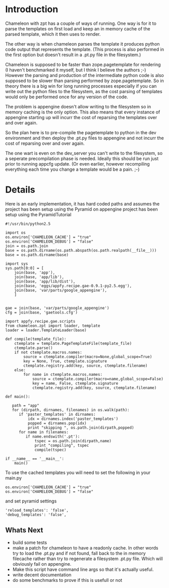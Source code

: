 # Introduction #

Chameleon with zpt has a couple of ways of running.
One way is for it to parse the templates on first load and keep an
in memory cache of the parsed template, which it then uses to render.

The other way is when chameleon parses the template it produces python code output
that represents the template.  (This process is also performed in the first option
but doesn't result in a .pt.py file in the filesystem.)

Chameleon is supposed to be faster than zope.pagetemplate for rendering (I haven't
benchmarked it myself, but I think I believe the authors ;-)  However the parsing
and production of the intermediate python code is also supposed to be slower
than parsing performed by zope.pagetemplate.  So in theory there is a big win for long running processes especially if you can write out the python files to the filesystem, as the cost  parsing of templates would only be performed once for any version of the code.

The problem is appengine doesn't allow writing to the filesystem so in memory
caching is the only option.  This also means that every instance of appengine
starting up will incurr the cost of reparsing the templates over and over again.

So the plan here is to pre-compile the pagetemplate to python in the dev environment
and then deploy the .pt.py files to appengine and not incurr the cost of reparsing
over and over again.

The one wart is even on the dev\_server you can't write to the filesystem, so a seperate
precompilation phase is needed.  Ideally this should be run just prior to running
appcfg update.  (Or even earlier, however recompiling everything each time you
change a template would be a pain. ;-)

# Details #

Here is an early implementation, it has hard coded paths and assumes the project has been setup using the Pyramid on appengine project has been setup using the PyramidTutorial

```
#!/usr/bin/python2.5

import os
os.environ['CHAMELEON_CACHE'] = "true"
os.environ['CHAMELEON_DEBUG'] = "false"
join = os.path.join
base = os.path.dirname(os.path.abspath(os.path.realpath(__file__)))
base = os.path.dirname(base)

import sys
sys.path[0:0] = [
    join(base, 'app'),
    join(base, 'app/lib'),
    join(base, 'app/lib/dist'),
    join(base, 'eggs/appfy.recipe.gae-0.9.1-py2.5.egg'),
    join(base, 'var/parts/google_appengine'),
    ]


gae = join(base, 'var/parts/google_appengine')
cfg = join(base, 'gaetools.cfg')

import appfy.recipe.gae.scripts
from chameleon.zpt import loader, template
loader = loader.TemplateLoader(base)

def compile(template_file):
    ctemplate = template.PageTemplateFile(template_file)
    ctemplate.parse()
    if not ctemplate.macros.names:
        source = ctemplate.compiler(macro=None,global_scope=True)
        key = None, True, ctemplate.signature
        ctemplate.registry.add(key, source, ctemplate.filename)
    else:
        for name in ctemplate.macros.names:
            source = ctemplate.compiler(macro=name,global_scope=False)
            key = name, False, ctemplate.signature
            ctemplate.registry.add(key, source, ctemplate.filename)

def main():
   
   path = "app"
   for (dirpath, dirnames, filenames) in os.walk(path):
      if 'paster_templates' in dirnames:
          idx = dirnames.index('paster_templates')
          popped = dirnames.pop(idx)
          print "skipping ", os.path.join(dirpath,popped)
      for name in filenames:
         if name.endswith('.pt'):
             tspec = os.path.join(dirpath,name)
             print "compiling", tspec   
             compile(tspec)

if __name__ == '__main__':
    main()
```


To use the cached templates you will need to set the following in your main.py
```
os.environ['CHAMELEON_CACHE'] = "true"
os.environ['CHAMELEON_DEBUG'] = "false"
```
and set pyramid settings
```
'reload_templates': 'false',
'debug_templates': 'false',
```

## Whats Next ##

  * build some tests
  * make a patch for chameleon to have a readonly cache. In other words try to load the .pt.py and if not found, fall back to the in memory filecache rather than try to regenerate a filesystem .pt.py file.  Which will obviously fail on appengine.
  * Make this script have command line args so that it's actually useful.
  * write decent documentation
  * do some benchmarks to prove if this is usefull or not